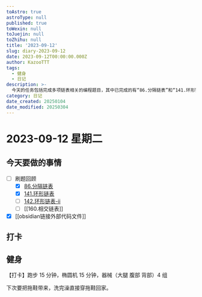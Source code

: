 ```yaml
---
toAstro: true
astroType: null
published: true
toWexin: null
toJuejin: null
toZhihu: null
title: '2023-09-12'
slug: diary-2023-09-12
date: 2023-09-12T00:00:00.000Z
author: KazooTTT
tags:
  - 健身
  - 日记
description: >-
  今天的任务包括完成多项链表相关的编程题目，其中已完成的有“86.分隔链表”和“141.环形链表”，未完成的有“142.环形链表-ii”和“160.相交链表”。此外，已完成的任务还包括在Obsidian中链接外部代码文件。健身方面，进行了跑步、椭圆机和器械锻炼，并计划下次带拖鞋以便洗完澡后直接穿回家。
category: 日记
date_created: 20250104
date_modified: 20250304
---
```


# 2023-09-12 星期二

<!-- start of weread -->
<!-- end of weread -->

## 今天要做的事情

- [ ] 刷题回顾
  - [x] [86.分隔链表](https://notes.kazoottt.top/03-领域/编程/算法/记录/86.分隔链表)
  - [x] [141.环形链表](https://notes.kazoottt.top/03-领域/编程/算法/记录/141.环形链表)
  - [ ] [142.环形链表-ii](https://notes.kazoottt.top/03-领域/编程/算法/记录/142.环形链表-ii)
  - [ ] [[160.相交链表]]
- [x] [[obsidian链接外部代码文件]]

## 打卡

## 健身

【打卡】跑步 15 分钟，椭圆机 15 分钟，器械（大腿 腹部 背部）4 组

下次要把拖鞋带来，洗完澡直接穿拖鞋回家。 ​​​
